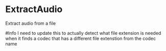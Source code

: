 # ExtractAudio
Extract audio from a file

#Info
I need to update this to actually detect what file extension is needed when it finds a codec that has a different file extenstion from the codec name
